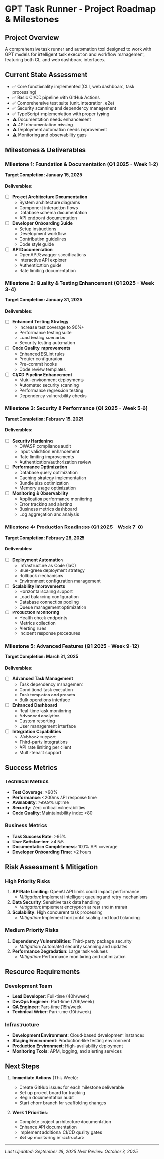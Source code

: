 # GPT Task Runner - Project Roadmap & Milestones

## Project Overview
A comprehensive task runner and automation tool designed to work with GPT models for intelligent task execution and workflow management, featuring both CLI and web dashboard interfaces.

## Current State Assessment
- ✅ Core functionality implemented (CLI, web dashboard, task processing)
- ✅ Basic CI/CD pipeline with GitHub Actions
- ✅ Comprehensive test suite (unit, integration, e2e)
- ✅ Security scanning and dependency management
- ✅ TypeScript implementation with proper typing
- ⚠️ Documentation needs enhancement
- ⚠️ API documentation missing
- ⚠️ Deployment automation needs improvement
- ⚠️ Monitoring and observability gaps

## Milestones & Deliverables

### Milestone 1: Foundation & Documentation (Q1 2025 - Week 1-2)
**Target Completion: January 15, 2025**

#### Deliverables:
- [ ] **Project Architecture Documentation**
  - System architecture diagrams
  - Component interaction flows
  - Database schema documentation
  - API endpoint documentation
- [ ] **Developer Onboarding Guide**
  - Setup instructions
  - Development workflow
  - Contribution guidelines
  - Code style guide
- [ ] **API Documentation**
  - OpenAPI/Swagger specifications
  - Interactive API explorer
  - Authentication guide
  - Rate limiting documentation

### Milestone 2: Quality & Testing Enhancement (Q1 2025 - Week 3-4)
**Target Completion: January 31, 2025**

#### Deliverables:
- [ ] **Enhanced Testing Strategy**
  - Increase test coverage to 90%+
  - Performance testing suite
  - Load testing scenarios
  - Security testing automation
- [ ] **Code Quality Improvements**
  - Enhanced ESLint rules
  - Prettier configuration
  - Pre-commit hooks
  - Code review templates
- [ ] **CI/CD Pipeline Enhancement**
  - Multi-environment deployments
  - Automated security scanning
  - Performance regression testing
  - Dependency vulnerability checks

### Milestone 3: Security & Performance (Q1 2025 - Week 5-6)
**Target Completion: February 15, 2025**

#### Deliverables:
- [ ] **Security Hardening**
  - OWASP compliance audit
  - Input validation enhancement
  - Rate limiting improvements
  - Authentication/authorization review
- [ ] **Performance Optimization**
  - Database query optimization
  - Caching strategy implementation
  - Bundle size optimization
  - Memory usage optimization
- [ ] **Monitoring & Observability**
  - Application performance monitoring
  - Error tracking and alerting
  - Business metrics dashboard
  - Log aggregation and analysis

### Milestone 4: Production Readiness (Q1 2025 - Week 7-8)
**Target Completion: February 28, 2025**

#### Deliverables:
- [ ] **Deployment Automation**
  - Infrastructure as Code (IaC)
  - Blue-green deployment strategy
  - Rollback mechanisms
  - Environment configuration management
- [ ] **Scalability Improvements**
  - Horizontal scaling support
  - Load balancing configuration
  - Database connection pooling
  - Queue management optimization
- [ ] **Production Monitoring**
  - Health check endpoints
  - Metrics collection
  - Alerting rules
  - Incident response procedures

### Milestone 5: Advanced Features (Q1 2025 - Week 9-12)
**Target Completion: March 31, 2025**

#### Deliverables:
- [ ] **Advanced Task Management**
  - Task dependency management
  - Conditional task execution
  - Task templates and presets
  - Bulk operations interface
- [ ] **Enhanced Dashboard**
  - Real-time task monitoring
  - Advanced analytics
  - Custom reporting
  - User management interface
- [ ] **Integration Capabilities**
  - Webhook support
  - Third-party integrations
  - API rate limiting per client
  - Multi-tenant support

## Success Metrics

### Technical Metrics
- **Test Coverage**: >90%
- **Performance**: <200ms API response time
- **Availability**: >99.9% uptime
- **Security**: Zero critical vulnerabilities
- **Code Quality**: Maintainability index >80

### Business Metrics
- **Task Success Rate**: >95%
- **User Satisfaction**: >4.5/5
- **Documentation Completeness**: 100% API coverage
- **Developer Onboarding Time**: <2 hours

## Risk Assessment & Mitigation

### High Priority Risks
1. **API Rate Limiting**: OpenAI API limits could impact performance
   - *Mitigation*: Implement intelligent queuing and retry mechanisms
2. **Data Security**: Sensitive task data handling
   - *Mitigation*: Implement encryption at rest and in transit
3. **Scalability**: High concurrent task processing
   - *Mitigation*: Implement horizontal scaling and load balancing

### Medium Priority Risks
1. **Dependency Vulnerabilities**: Third-party package security
   - *Mitigation*: Automated security scanning and updates
2. **Performance Degradation**: Large task volumes
   - *Mitigation*: Performance monitoring and optimization

## Resource Requirements

### Development Team
- **Lead Developer**: Full-time (40h/week)
- **DevOps Engineer**: Part-time (20h/week)
- **QA Engineer**: Part-time (15h/week)
- **Technical Writer**: Part-time (10h/week)

### Infrastructure
- **Development Environment**: Cloud-based development instances
- **Staging Environment**: Production-like testing environment
- **Production Environment**: High-availability deployment
- **Monitoring Tools**: APM, logging, and alerting services

## Next Steps

1. **Immediate Actions** (This Week):
   - Create GitHub issues for each milestone deliverable
   - Set up project board for tracking
   - Begin documentation audit
   - Start chore branch for scaffolding changes

2. **Week 1 Priorities**:
   - Complete project architecture documentation
   - Enhance API documentation
   - Implement additional CI/CD quality gates
   - Set up monitoring infrastructure

---

*Last Updated: September 26, 2025*
*Next Review: October 3, 2025*